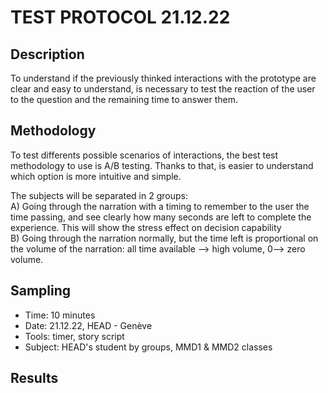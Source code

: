 # TEST PROTOCOL 21.12.22

## Description
To understand if the previously thinked interactions with the prototype are clear and easy to understand, is necessary to test the reaction of the user to the question and the remaining time to answer them. 


## Methodology
To test differents possible scenarios of interactions, the best test methodology to use is A/B testing. Thanks to that, is easier to understand which option is more intuitive and simple.

The subjects will be separated in 2 groups: </br>
A) Going through the narration with a timing to remember to the user the time passing, and see clearly how many seconds are left to complete the experience. This will show the stress effect on decision capability</br>
B) Going through the narration normally, but the time left is proportional on the volume of the narration: all time available --> high volume, 0--> zero volume. 


## Sampling
* Time: 10 minutes
* Date: 21.12.22, HEAD - Genève
* Tools: timer, story script
* Subject: HEAD's student by groups, MMD1 & MMD2 classes

## Results

